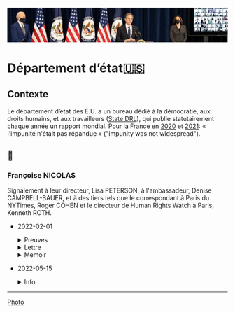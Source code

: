 ![image](../_aux/blinken_Commons.png)
# Département d’état🇺🇸

## Contexte

Le département d’état des É.U. a un bureau dédié à la démocratie, aux droits humains, et aux travailleurs ([State DRL](https://twitter.com/stateDRL)), qui publie statutairement chaque année un rapport mondial. Pour la France en [2020](https://www.state.gov/wp-content/uploads/2021/03/FRANCE-2020-HUMAN-RIGHTS-REPORT.pdf) et [2021](https://fr.usembassy.gov/wp-content/uploads/sites/50/313615_FRANCE-2021-HUMAN-RIGHTS-REPORT.pdf): « l'impunité n'était pas répandue » ("impunity was not widespread"). 

## 📁
### <a id="nicolas"></a>Françoise NICOLAS

Signalement à leur directeur, Lisa PETERSON, à l'ambassadeur, Denise CAMPBELL-BAUER, et à des tiers tels que le correspondant à Paris du NYTimes, Roger COHEN et le directeur de Human Rights Watch à Paris, Kenneth ROTH.

* 2022-02-01

    <details>
      <summary>Preuves</summary>
    
    * [Amb EU - texte](../pieces/identifiant/67ecf1b9)
    * [Amb EU - dépôt](../pieces/identifiant/6ee9b5eb)
    * [State DLR - texte](../pieces/identifiant/31f73b4d)
    * [State DLR - dépôt](../pieces/identifiant/8fefd21f)
    </details>
    
    <details>
    <summary>Lettre</summary>
    
    02/01/2022
    
    The Honorable Lisa Peterson
    Bureau of Democracy, Human Rights and Labor
    U.S. Department of State
    2201 C St. NW
    Washington, DC 20520
    
    FRANCE: persecution of a female diplomat for reporting corruption
    
    Dear Assistant Secretary Peterson,
    
    On 03/30/2021, you presented the 45th Country Reports on Human Rights Practices, 
    stressing fact checking as its basis, and encouraging disreputable governments to change course as its purpose. 
    I bring to your attention the following allegation: as a former diplomat with 8 years of service, 
    the French state has been persecuting me for a decade, resulting in ruin in all aspects of my life, 
    for having disrupted misappropriation of taxpayer’s money at an embassy in Western Africa.
    The high point of my activism is getting an audience with the member of parliament overseeing whistleblowers, 
    a hot legislative topic. Substantiation in the  attached report.

    Sincerely,
    
    
    Françoise Nicolas.

    CC: Paris Bureau Chief, New York Times, Roger Cohen; 
    Co-chair, Tom Lantos Human Rights Commission, Hon. James P. McGovern; 
    Executive Director, Amnesty International USA, Paul O’Brien; 
    Executive Director, Human Rights Watch, Paris branch, Kenneth Roth; 
    Co-chair, Tom Lantos Human Rights Commission, Hon. Christopher H. Smith.
    </details>

    <details>
    <summary>Memoir</summary>

    1 Authorship
    
    I am Françoise Nicolas, born in 1961 in Saint-Malo, France, ex-diplomat turned whistleblower, residing in Nantes. 
    An anonymous party helped redact this document.
    However, I am solely responsible for it.
    
    2 Facts
    
    On the state of the rule of law: in 2014, a parliamentarian commissioned a report titled “Citizens and the judiciary”. 
    It says: “there is a stranglehold on the judicial arsenal by some agents, that hijack the rules to profit one party at the expense of the other, bogging the latter in costly and endless proceedings.”[2, p. 5] 1 . 
    The same year public television released a documentary on the topic: “the ministry of justice is working on reform of judicial agents’ accountability, 
    the fourth report in 5 years”[1]. 
    The ‘Conseil d’État’ is the public law court of last resort. According to a law scholar, it is in the context of public works, “an instrument of legitimation of
    the ruling class”[3, p. 139]. At the conclusion of an inquiry commission on the state of justice, in 2020, its president filed a penal complaint against the prefect of Paris, the president of the appelate court of Paris, the prosecutor of Paris, and the former prosecutor of the financial crime unit, for making false testimonies[9].
    
    My story begins in 2008, with a diplomatic cable announcing my posting in Western Africa, praising my professional abilities and commitment. 
    This assesment was reiterated in my 2009 professional evaluation (available upon request). Having responsibility for the management of grants, 
    I reported anomalies in their accounting, first to the embassador (via a collaborator), Hervé Besancenot, then up the chain of command. 
    Character assasination, and other forms of harassment, followed. 
    My office-mate was an exceptionally well connected native of the host country. 
    We used to get along, but she showed animosity towards me, culminating in a physical attack (strangulation) on 01/14/2010. 
    A low level employee, followed by a security officer, rescued me. 
    My repatriation was decided, officially to protect me, and because “my superiors lost faith in me”. 
    Back in France, I was shunned aside professionally (“placardisé”). 
    In 2018, I was removed from the civil service force. This happened under the auspices of Nathalie Loiseau as HR director, 
    later to become Minister of European Affairs and MEP. 
    In 2021, the person who was deputy director for Western African affairs in 2010, publicly deplored the state’s vendetta against me[8] 2 .
    
    In 2013, I filed with the Ministry of Foreign Affairs to be granted a particular
    status reserved to civil servants when they come under attack—“protection fonction-
    nelle”. They rejected it on the grounds that it would jeopardise diplomatic relations
    with the Western African country in question. By ruling n o 16NT01873 of 2018, the
    appelate court of Nantes ordered the MFA to reconsider its position. Under the pen
    of Jean-François Casabonne Masonnave, it reiterated its refusal, arguing that the
    threat was history. That’s a half truth: the status would have come with substantial
    retroactive benefits, such as the reimbursment of legal fees. In principle, closure
    to this saga came through ruling n o 1805251 of 2021 by the lower court of Nantes,
    vindicating me. In pratice, it’s a different story 3 . In parallel, I pursued all the way
    to the Conseil d’État, an action to overturn my unfair termination, in vain.
    
    In 2015, I filed a criminal lawsuit through an adhesion procedure. Article 80 of
    the code of penal procedure provides that the investigative magistrate is bound by
    the prosecutor’s indictment, in my case “attempt at homicide”. The ruling came in
    2020, citing a psychiatric evaluation dated 07/16/2012 linking PTSD to that event. It
    dimissed the case (“non-lieu”) in the absence of sufficient evidence, for which consular
    services were relied upon for witnesses. There is an obvious conflict of interest about
    them, and neither my supervisor, nor the ambassador were auditioned. Stated in
    the ruling: my lawyer failed to respond in time to the court’s demand, to send them
    the documents from the public law proceedings. Should that have been calculated
    negligence, it would fit a pattern described in the aforementioned 2014 report (court
    auxiliaries are critical players in perverting the course of justice) 4 . I appealed on
    03/09/2020, it’s pending.
    
    Article 4 of “loi organique du 29 mars 2011” provides that the ombudsman (“Défenseur
    des Droits”) shall “defend the rights and freedoms of citizens in their dealings with
    the state” (fighting discimination). Starting in 2012, and spanning three presiden-
    cies, they have systematically whitewashed the MFA in the context of my requests
    with them—a total of 5, which fits a documented pattern[2, p. 5, 34]. EU Direc-
    tive 2019/1937 provides for whistleblower protection that already existed in France
    under law Sapin 2. Sylvain Waserman is the sponsor of bill n o 4398 of the National
    Assembly, transposing this directive, and well aware of my case 5 . It grants extended
    powers to the ombudsman. On 12/03/2021, I notified the EU-Whistleblowers unit under Justice commissioner Didier Reynders, of my disillusion with this entity.
    
    In 2019, an influential newspaper, Libération, published a fact-check of my story[5].
    Here again, half truths. The article begins by saying the attacker and me are on an
    equal footing, since our accusations mirror each other’s and no ruling vindicated
    either. That’s to omit MFA put forth reason of state, literally, for denying me “pro-
    tection fonctionelle”, and to pretend the odds of PTSD afflicting the victim or the
    perpretator were 50/50. More debunking is provided online[4] 6 . In 2020, the same
    journal titled: “outgoing ombudsman beats all expectations”[7]. The same year I gave
    a testimony before the then parliamentarian in charge of whistleblowers, pointing to
    specific instances of nepositism behind their obstruction towards me[6].
    
    I have made a drastic selection in the attached documents. Should any claim that
    I have made call for the production of a document, I’m happy to oblige.
    
    3
    Bibliograhy
    [1] Le juge se masturbe en pleine audience–France 2. French. 2014. url: https:
    / / www . dhnet . be / video / le - juge - se - masturbe - en - pleine - audience -
    5469da7c3570dd3441dc5e66.
    [2] Nadya Saidi and Antoine Fontaine. Les justiciables face au service public de la
    justice; états des lieux, diagnostic des dysfonctionnements. French. Jean Lassalle,
    2014.
    [3] Vincent Le Coq. Projets publics, intérêts privés: Une mobilisation citoyenne pour
    refuser l’arbitraire. French. Libre solidaire, 2018.
    [4] @FranoiseNicolas. French. Comme je l’ai dit hier, l’article de Libération n’est
    pas exact. Apr. 2019. url: https://twitter.com/FranoiseNicolas/status/
    1115997608533737475?s=20%5C&t=AkokPPwRGZ09b2bCUlgMaQ.
    [5] Jacques Pezet. “CheckNews: De quoi Françoise Nicolas, ex-fonctionnaire aux
    Affaires étrangères, accuse-t-elle Nathalie Loiseau ?” French. In: Libération (Apr.
    2019).
    [6] Ugo Bernalicis. Audition φ - Lanceurs d’alerte dans la fonction publique. French.
    2020. url: https://www.youtube.com/watch?v=DoOaueNhnjc.
    [7] Sylvain Mouillard and Philippine Kauffmann. “Jacques Toubon : fin de mandat
    d’un Défenseur inespéré”. French. In: Libération (June 2020).
    
    [8] @laurentbigfr. French. j’étais sous-directeur au Quai d’Orsay au moment des
    faits. Je ne comprends pas . . . Mar. 2021. url: https : / / twitter . com /
    laurentbigfr/status/1372118824355528706?s=20%5C&t=BNruTwGmqNeSVuu7bt59_
    Q.
    [9] Pierre Bienvault. “Des magistrats et un préfet de police accusés de “faux té-
    moignages””. French. In: La Croix (Jan. 2021).
    
    4
    Attached
    1. Identification . . . . . . . . . . . . . . . . . . . . . . . .
    Ministry of Foreign Affairs . . . . . . . . . . . . . . .
    2. Diplomatic cable dated 01/11/2008 (overseas posting) .
    3. Diplomatic cable dated 02/03/2010 (repatriation) . . .
    Criminal proceeding . . . . . . . . . . . . . . . . . . .
    4. Ruling dated 02/28/2020 . . . . . . . . . . . . . . . . .
    “Protection fonctionelle” . . . . . . . . . . . . . . . .
    5. Ruling n o 1805251 dated 10/26/2021 . . . . . . . . . . .
    Ombudsman . . . . . . . . . . . . . . . . . . . . . . . .
    6. Follow up to a new demand for whistleblower status, on 08/11/2021
    </details>

* 2022-05-15
    <details>
      <summary>Info</summary>
    
    * [Amb EU - texte](../pieces/identifiant/6ed4b67c)
    * [Amb EU - dépôt](../pieces/identifiant/3d2125d8)
    * [State DLR - texte](../pieces/identifiant/d7c8696b)
    * [PJ no. 1](../pieces/identifiant/bf8eea58)
    </details>

---
[Photo](./cewiki-attrib.md#blinken)
